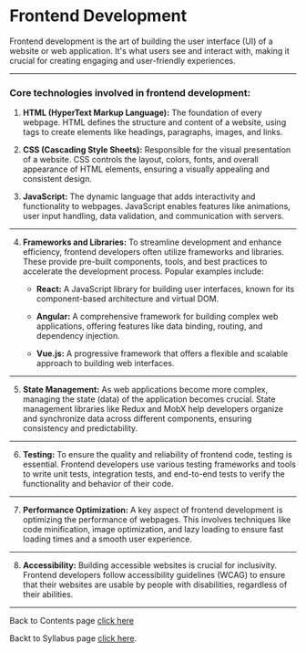 # Frontend Development

Frontend development is the art of building the user interface (UI) of a website or web application. It's what users see and interact with, making it crucial for creating engaging and user-friendly experiences.

---
### Core technologies involved in frontend development:

1. **HTML (HyperText Markup Language):** The foundation of every webpage. HTML defines the structure and content of a website, using tags to create elements like headings, paragraphs, images, and links.

2. **CSS (Cascading Style Sheets):** Responsible for the visual presentation of a website. CSS controls the layout, colors, fonts, and overall appearance of HTML elements, ensuring a visually appealing and consistent design.

3. **JavaScript:** The dynamic language that adds interactivity and functionality to webpages. JavaScript enables features like animations, user input handling, data validation, and communication with servers.

---

4. **Frameworks and Libraries:** To streamline development and enhance efficiency, frontend developers often utilize frameworks and libraries. These provide pre-built components, tools, and best practices to accelerate the development process. Popular examples include:

   - **React:** A JavaScript library for building user interfaces, known for its component-based architecture and virtual DOM.

   - **Angular:** A comprehensive framework for building complex web applications, offering features like data binding, routing, and dependency injection.

   - **Vue.js:** A progressive framework that offers a flexible and scalable approach to building web interfaces.

---

5. **State Management:** As web applications become more complex, managing the state (data) of the application becomes crucial. State management libraries like Redux and MobX help developers organize and synchronize data across different components, ensuring consistency and predictability.

---

6. **Testing:** To ensure the quality and reliability of frontend code, testing is essential. Frontend developers use various testing frameworks and tools to write unit tests, integration tests, and end-to-end tests to verify the functionality and behavior of their code.

---

7. **Performance Optimization:** A key aspect of frontend development is optimizing the performance of webpages. This involves techniques like code minification, image optimization, and lazy loading to ensure fast loading times and a smooth user experience.

---

8. **Accessibility:** Building accessible websites is crucial for inclusivity. Frontend developers follow accessibility guidelines (WCAG) to ensure that their websites are usable by people with disabilities, regardless of their abilities.

---

Back to Contents page [click here](Contents.md)

Backt to Syllabus page [click here](https://sumit7739.github.io/Webdev/Learning_Path.html).
